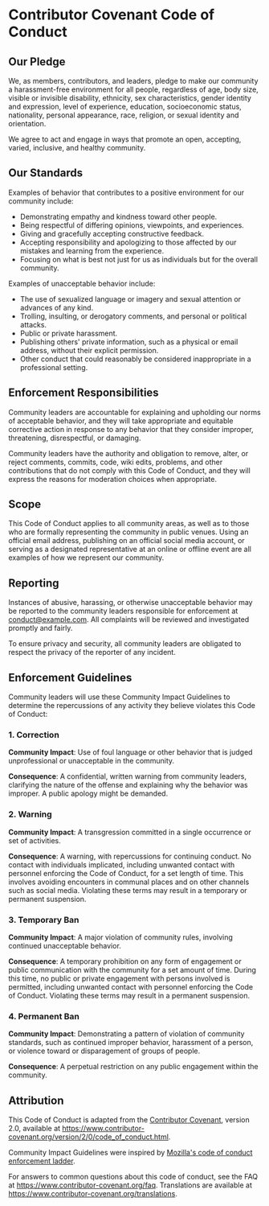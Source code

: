 # Contributor Covenant Code of Conduct

## Our Pledge

We, as members, contributors, and leaders, pledge to make our community a harassment-free environment for all people, regardless of age, body size, visible or invisible disability, ethnicity, sex characteristics, gender identity and expression, level of experience, education, socioeconomic status, nationality, personal appearance, race, religion, or sexual identity and orientation.

We agree to act and engage in ways that promote an open, accepting, varied, inclusive, and healthy community.

## Our Standards

Examples of behavior that contributes to a positive environment for our community include:

- Demonstrating empathy and kindness toward other people.
- Being respectful of differing opinions, viewpoints, and experiences.
- Giving and gracefully accepting constructive feedback.
- Accepting responsibility and apologizing to those affected by our mistakes and learning from the experience.
- Focusing on what is best not just for us as individuals but for the overall community.

Examples of unacceptable behavior include:

- The use of sexualized language or imagery and sexual attention or advances of any kind.
- Trolling, insulting, or derogatory comments, and personal or political attacks.
- Public or private harassment.
- Publishing others' private information, such as a physical or email address, without their explicit permission.
- Other conduct that could reasonably be considered inappropriate in a professional setting.

## Enforcement Responsibilities

Community leaders are accountable for explaining and upholding our norms of acceptable behavior, and they will take appropriate and equitable corrective action in response to any behavior that they consider improper, threatening, disrespectful, or damaging.

Community leaders have the authority and obligation to remove, alter, or reject comments, commits, code, wiki edits, problems, and other contributions that do not comply with this Code of Conduct, and they will express the reasons for moderation choices when appropriate.

## Scope

This Code of Conduct applies to all community areas, as well as to those who are formally representing the community in public venues. Using an official email address, publishing on an official social media account, or serving as a designated representative at an online or offline event are all examples of how we represent our community.

## Reporting

Instances of abusive, harassing, or otherwise unacceptable behavior may be reported to the community leaders responsible for enforcement at <conduct@example.com>. All complaints will be reviewed and investigated promptly and fairly.

To ensure privacy and security, all community leaders are obligated to respect the privacy of the reporter of any incident.

## Enforcement Guidelines

Community leaders will use these Community Impact Guidelines to determine the repercussions of any activity they believe violates this Code of Conduct:

### 1. Correction

**Community Impact**: Use of foul language or other behavior that is judged unprofessional or unacceptable in the community.

**Consequence**: A confidential, written warning from community leaders, clarifying the nature of the offense and explaining why the behavior was improper. A public apology might be demanded.

### 2. Warning

**Community Impact**: A transgression committed in a single occurrence or set of activities.

**Consequence**: A warning, with repercussions for continuing conduct. No contact with individuals implicated, including unwanted contact with personnel enforcing the Code of Conduct, for a set length of time. This involves avoiding encounters in communal places and on other channels such as social media. Violating these terms may result in a temporary or permanent suspension.

### 3. Temporary Ban

**Community Impact**: A major violation of community rules, involving continued unacceptable behavior.

**Consequence**: A temporary prohibition on any form of engagement or public communication with the community for a set amount of time. During this time, no public or private engagement with persons involved is permitted, including unwanted contact with personnel enforcing the Code of Conduct. Violating these terms may result in a permanent suspension.

### 4. Permanent Ban

**Community Impact**: Demonstrating a pattern of violation of community standards, such as continued improper behavior, harassment of a person, or violence toward or disparagement of groups of people.

**Consequence**: A perpetual restriction on any public engagement within the community.

## Attribution

This Code of Conduct is adapted from the [Contributor Covenant][homepage], version 2.0, available at <https://www.contributor-covenant.org/version/2/0/code_of_conduct.html>.

Community Impact Guidelines were inspired by [Mozilla's code of conduct enforcement ladder](https://github.com/mozilla/diversity).

[homepage]: https://www.contributor-covenant.org

For answers to common questions about this code of conduct, see the FAQ at <https://www.contributor-covenant.org/faq>. Translations are available at <https://www.contributor-covenant.org/translations>.
